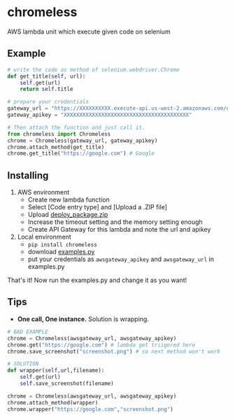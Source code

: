 # chromeless
AWS lambda unit which execute given code on selenium

## Example
```python
# write the code as method of selenium.webdriver.Chrome
def get_title(self, url):
    self.get(url)
    return self.title

# prepare your credentials
gateway_url = "https://XXXXXXXXXX.execute-api.us-west-2.amazonaws.com/default/chromeless"
gateway_apikey = "XXXXXXXXXXXXXXXXXXXXXXXXXXXXXXXXXXXXXXXX"

# Then attach the function and just call it.
from chromeless import Chromeless
chrome = Chromeless(gateway_url, gateway_apikey)
chrome.attach_method(get_title)
chrome.get_title("https://google.com") # Google
```

## Installing
1. AWS environment
    + Create new lambda function
    + Select [Code entry type] and [Upload a .ZIP file]
    + Upload [deploy_package.zip](https://github.com/umihico/chromeless/blob/master/awslambda/deploy_package.zip)
    + Increase the timeout setting and the memory setting enough
    + Create API Gateway for this lambda and note the url and apikey
2. Local environment
    + `pip install chromeless`
    + download [examples.py](https://github.com/umihico/chromeless/blob/master/examples.py)
    + put your credentials as `awsgateway_apikey` and `awsgateway_url` in examples.py

That's it! Now run the examples.py and change it as you want!

## Tips
+ **One call, One instance.** Solution is wrapping.  

```python
# BAD EXAMPLE
chrome = Chromeless(awsgateway_url, awsgateway_apikey)
chrome.get("https://google.com") # lambda get triigered here
chrome.save_screenshot("screenshot.png") # so next method won't work

# SOLUTION
def wrapper(self,url,filename):
    self.get(url)
    self.save_screenshot(filename)

chrome = Chromeless(awsgateway_url, awsgateway_apikey)
chrome.attach_method(wrapper)
chrome.wrapper("https://google.com","screenshot.png")
```
